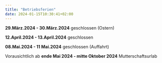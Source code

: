 ```yaml
---
title: "Betriebsferien"
date: 2024-01-15T10:30:41+02:00
---
```

**29.März.2024 - 30.März.2024** geschlossen (Ostern)

**12.April.2024 - 13.April.2024** geschlossen

**08.Mai.2024 - 11 Mai.2024** geschlossen (Auffahrt)

Vorausichtlich ab **ende Mai 2024 - mitte Oktober 2024** Mutterschaftsurlab


